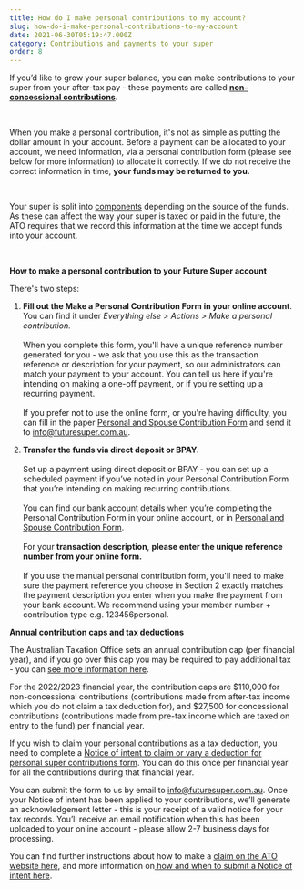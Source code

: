 ```yaml
---
title: How do I make personal contributions to my account?
slug: how-do-i-make-personal-contributions-to-my-account
date: 2021-06-30T05:19:47.000Z
category: Contributions and payments to your super
order: 8
---
```

If you’d like to grow your super balance, you can make contributions to your super from your after-tax pay - these payments are called [](https://moneysmart.gov.au/grow-your-super/super-contributions) **[non-concessional contributions](https://moneysmart.gov.au/grow-your-super/super-contributions).**

 

When you make a personal contribution, it's not as simple as putting the dollar amount in your account. Before a payment can be allocated to your account, we need information, via a personal contribution form (please see below for more information) to allocate it correctly. If we do not receive the correct information in time, **your funds may be returned to you.**

 

Your super is split into [](https://www.ato.gov.au/Super/APRA-regulated-funds/Paying-benefits/Calculating-components-of-a-super-benefit/) [components](https://www.ato.gov.au/Super/APRA-regulated-funds/Paying-benefits/Calculating-components-of-a-super-benefit/) depending on the source of the funds. As these can affect the way your super is taxed or paid in the future, the ATO requires that we record this information at the time we accept funds into your account.

 

**How to make a personal contribution to your Future Super account**

There's two steps: 

1. **Fill out the Make a Personal Contribution Form in your online account**. You can find it under *Everything else > Actions > Make a personal contribution.*\
   \
   When you complete this form, you'll have a unique reference number generated for you - we ask that you use this as the transaction reference or description for your payment, so our administrators can match your payment to your account. You can tell us here if you're intending on making a one-off payment, or if you're setting up a recurring payment.\
   \
   If you prefer not to use the online form, or you're having difficulty, you can fill in the paper [Personal and Spouse Contribution Form](https://content.myfuturesuper.com.au/forms-docs/FS_PersonalContributionForm_01072022.pdf) and send it to info@futuresuper.com.au.


2. **Transfer the funds via direct deposit or BPAY.**\
   \
   Set up a payment using direct deposit or BPAY - you can set up a scheduled payment if you’ve noted in your Personal Contribution Form that you’re intending on making recurring contributions. \
   \
   You can find our bank account details when you’re completing the Personal Contribution Form in your online account, or in [Personal and Spouse Contribution Form](https://content.myfuturesuper.com.au/forms-docs/FS_PersonalContributionForm_01072022.pdf).\
   \
   For your **transaction description**, **please enter the unique reference number from your online form.** \
   \
   If you use the manual personal contribution form, you'll need to make sure the payment reference you choose in Section 2 exactly matches the payment description you enter when you make the payment from your bank account. We recommend using your member number + contribution type e.g. 123456personal.



**Annual contribution caps and tax deductions**

The Australian Taxation Office sets an annual contribution cap (per financial year), and if you go over this cap you may be required to pay additional tax - you can [see more information here](https://www.ato.gov.au/Rates/Key-superannuation-rates-and-thresholds/?page=1#Contributions_caps). 

For the 2022/2023 financial year,  the  contribution caps are $110,000 for non-concessional contributions (contributions made from after-tax income which you do not claim a tax deduction for), and  $27,500 for concessional contributions (contributions made from pre-tax income which are taxed on entry to the fund) per financial year.

If you wish to claim your personal contributions as a tax deduction, you need to complete a [Notice of intent to claim or vary a deduction for personal super contributions form](https://www.ato.gov.au/uploadedFiles/Content/SPR/downloads/n71121-11-2014_js33406_w.pdf). You can do this once per financial year for all the contributions during that financial year.

You can submit the form to us by email to info@futuresuper.com.au. Once your Notice of intent has been applied to your contributions, we’ll generate an acknowledgement letter - this is your receipt of a valid notice for your tax records. You’ll receive an email notification when this has been uploaded to your online account - please allow 2-7 business days for processing.

You can find further instructions about how to make a [claim on the ATO website here](https://www.ato.gov.au/Individuals/Super/In-detail/Growing-your-super/Claiming-deductions-for-personal-super-contributions/?page=2#How_to_make_a_claim), and more information on[ how and when to submit a Notice of intent here](https://www.futuresuper.com.au/faqs/when-should-i-submit-a-notice-of-intent-for-a-personal-contribution/).